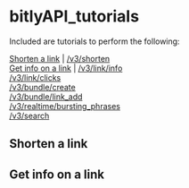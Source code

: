 bitlyAPI_tutorials
===================

Included are tutorials to perform the following: <br>

[Shorten a link](#shorten) | [/v3/shorten](http://dev.bitly.com/links.html#v3_shorten) <br>
[Get info on a link](#info) | [/v3/link/info](http://dev.bitly.com/links.html#v3_info) <br>
[/v3/link/clicks](http://dev.bitly.com/link_metrics.html#v3_link_clicks) <br>
[/v3/bundle/create](http://dev.bitly.com/bundles.html#v3_bundle_create) <br>
[/v3/bundle/link_add](http://dev.bitly.com/bundles.html#v3_bundle_link_add) <br>
[/v3/realtime/bursting_phrases](http://dev.bitly.com/data_apis.html#v3_realtime_bursting_phrases) <br>
[/v3/search](http://dev.bitly.com/data_apis.html#v3_search) <br>

<a id="shorten"></a>Shorten a link
------------------------------------

<a id="info"></a>Get info on a link
------------------------------------

